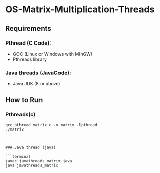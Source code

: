 # OS-Matrix-Multiplication-Threads

## Requirements

### Pthread (C Code):
- GCC (Linux or Windows with MinGW)
- Pthreads library

### Java threads (JavaCode):
- Java JDK (8 or above)


##  How to Run

### Pthreads(c) 

```terminal
gcc pthread_matrix.c -o matrix -lpthread
./matrix



### Java thread (java)

```terminal
javac javathreads_matrix.java
java javathreads_matrix
